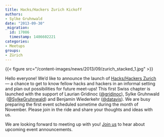 ```yaml
---
title: Hacks/Hackers Zurich Kickoff
authors:
- Sylke Gruhnwald
date: "2013-09-30"
_migration:
  id: 17086
  timestamp: 1486602221
categories:
- Meetups
groups:
- Zürich
---
```


{{< figure src="/content-images/news/2013/09/zurich\_stacked\_1.jpg" >}}

Hello everyone! We&#8217;d like to announce the launch of [Hacks/Hackers Zurich][1] — a chance to get to know fellow hacks and hackers in an informal setting and plan out possibilities for future meet-ups! This first Swiss chapter is launched with the support of Laurian Gridinoc ([@gridinoc][2]), Sylke Gruhnwald  ([@SylkeGruhnwald][3]) and Benjamin Wiederkehr ([@datavis][4]). We are busy preparing the first event scheduled sometime during the month of November. Please join in the ride and share your thoughts and ideas with us.

We are looking forward to meeting up with you! [Join us][1] to hear about upcoming event announcements.

 [1]: http://www.meetup.com/Hacks-Hackers-Zurich/
 [2]: http://twitter.com/gridinoc
 [3]: http://twitter.com/SylkeGruhnwald
 [4]: http://twitter.com/datavis